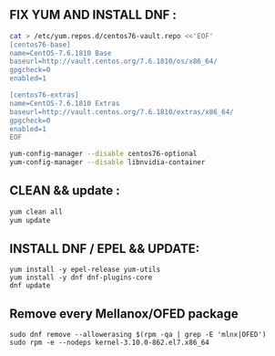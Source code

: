 ## FIX YUM AND INSTALL DNF :

```bash
cat > /etc/yum.repos.d/centos76-vault.repo <<'EOF'
[centos76-base]
name=CentOS-7.6.1810 Base
baseurl=http://vault.centos.org/7.6.1810/os/x86_64/
gpgcheck=0
enabled=1

[centos76-extras]
name=CentOS-7.6.1810 Extras
baseurl=http://vault.centos.org/7.6.1810/extras/x86_64/
gpgcheck=0
enabled=1
EOF
```

```bash
yum-config-manager --disable centos76-optional
yum-config-manager --disable libnvidia-container
```

## CLEAN && update :

```bash
yum clean all
yum update
```

## INSTALL DNF / EPEL && UPDATE:

```
yum install -y epel-release yum-utils
yum install -y dnf dnf-plugins-core
dnf update
```

## Remove every Mellanox/OFED package

```
sudo dnf remove --allowerasing $(rpm -qa | grep -E 'mlnx|OFED')
sudo rpm -e --nodeps kernel-3.10.0-862.el7.x86_64
```
